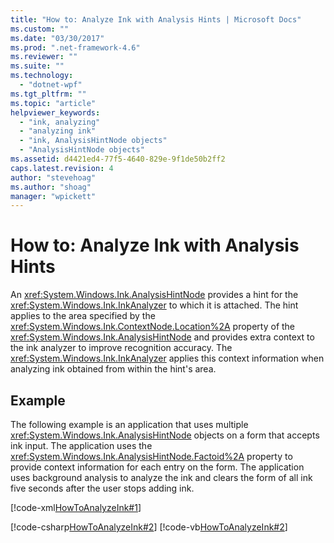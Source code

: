 ```yaml
---
title: "How to: Analyze Ink with Analysis Hints | Microsoft Docs"
ms.custom: ""
ms.date: "03/30/2017"
ms.prod: ".net-framework-4.6"
ms.reviewer: ""
ms.suite: ""
ms.technology: 
  - "dotnet-wpf"
ms.tgt_pltfrm: ""
ms.topic: "article"
helpviewer_keywords: 
  - "ink, analyzing"
  - "analyzing ink"
  - "ink, AnalysisHintNode objects"
  - "AnalysisHintNode objects"
ms.assetid: d4421ed4-77f5-4640-829e-9f1de50b2ff2
caps.latest.revision: 4
author: "stevehoag"
ms.author: "shoag"
manager: "wpickett"
---
```

# How to: Analyze Ink with Analysis Hints
An <xref:System.Windows.Ink.AnalysisHintNode> provides a hint for the <xref:System.Windows.Ink.InkAnalyzer> to which it is attached.  The hint applies to the area specified by the <xref:System.Windows.Ink.ContextNode.Location%2A> property of the <xref:System.Windows.Ink.AnalysisHintNode> and provides extra context to the ink analyzer to improve recognition accuracy. The <xref:System.Windows.Ink.InkAnalyzer> applies this context information when analyzing ink obtained from within the hint's area.  
  
## Example  
 The following example is an application that uses multiple <xref:System.Windows.Ink.AnalysisHintNode> objects on a form that accepts ink input. The application uses the <xref:System.Windows.Ink.AnalysisHintNode.Factoid%2A> property to provide context information for each entry on the form.  The application uses background analysis to analyze the ink and clears the form of all ink five seconds after the user stops adding ink.  
  
 [!code-xml[HowToAnalyzeInk#1](../../../../samples/snippets/csharp/VS_Snippets_Wpf/HowToAnalyzeInk/CSharp/FormAnalyzer.xaml#1)]  
  
 [!code-csharp[HowToAnalyzeInk#2](../../../../samples/snippets/csharp/VS_Snippets_Wpf/HowToAnalyzeInk/CSharp/FormAnalyzer.xaml.cs#2)]
 [!code-vb[HowToAnalyzeInk#2](../../../../samples/snippets/visualbasic/VS_Snippets_Wpf/HowToAnalyzeInk/VisualBasic/FormAnalyzer.xaml.vb#2)]